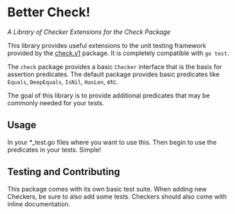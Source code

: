 # Better Check!

*A Library of Checker Extensions for the Check Package*

This library provides useful extensions to the unit testing framework provided
by the [check.v1](http://labix.org/gocheck) package. It is completely
compatible with `go test`.

The `check` package provides a basic `Checker` interface that is the basis for
assertion predicates. The default package provides basic predicates like
`Equals`, `DeepEquals`, `IsNil`, `HasLen`, etc.

The goal of this library is to provide additional predicates that may be
commonly needed for your tests.

## Usage

In your \*\_test.go files where you want to use this. Then begin to use the
predicates in your tests. Simple!

## Testing and Contributing

This package comes with its own basic test suite. When adding new Checkers, be
sure to also add some tests. Checkers should also come with inline
documentation.

